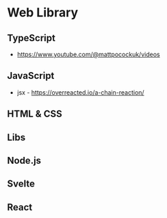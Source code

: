 # Web Library

## TypeScript
+ https://www.youtube.com/@mattpocockuk/videos
## JavaScript
+ jsx - https://overreacted.io/a-chain-reaction/

## HTML & CSS

## Libs

## Node.js

## Svelte

## React
